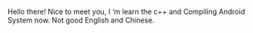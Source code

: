 Hello there!
Nice to meet you,
I ‘m learn the c++ and Compiling Android System now.
Not good English and Chinese.
